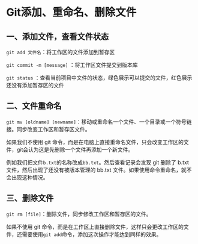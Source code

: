 # Git添加、重命名、删除文件

## 一、添加文件，查看文件状态

`git add 文件名`：将工作区的文件添加到暂存区

`git commit -m [message]` ：将工作区文件提交到版本库

`git status` ：查看当前项目中文件的状态，绿色展示可以提交的文件，红色展示还没有添加暂存区的文件

## 二、文件重命名

`git mv [oldname] [newname]`：移动或重命名一个文件、一个目录或一个符号链接。同步改变工作区和暂存区文件。

如果我们不使用 git 命令，而是在电脑上直接重命名文件，只会改变工作区的文件，git会认为这是先删除一个文件再添加一个新文件。

例如我们把文件`b.txt`的名称改成`bb.txt`。然后查看记录会发现 git 删除了 b.txt 文件，然后出现了还没有被版本管理的 bb.txt 文件。如果使用命令重命名，就不会出现这种情况。

## 三、删除文件

`git rm [file]`：删除文件，同步修改工作区和暂存区的文件。

如果不使用 git 命令，而是在工作区上直接删除文件，这样只会更改工作区的文件，还需要使用`git add`命令，添加这次操作才能达到同样的效果。